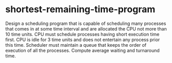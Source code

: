 # shortest-remaining-time-program
 Design a scheduling program that is capable of scheduling many processes that comes in at some time interval and are allocated the CPU not more than 10 time units.
 CPU must schedule processes having short execution time first. CPU is idle for 3 time units and does not entertain any process prior this time. Scheduler must maintain
 a queue that keeps the order of execution of all the processes. Compute average waiting and turnaround time. 

